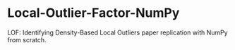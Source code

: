 # Local-Outlier-Factor-NumPy
LOF: Identifying Density-Based Local Outliers paper replication with NumPy from scratch.
